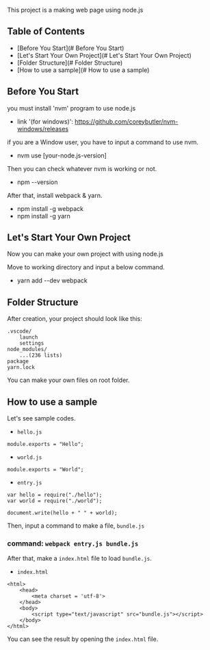 This project is a making web page using node.js

## Table of Contents
- [Before You Start](# Before You Start)
- [Let's Start Your Own Project](# Let's Start Your Own Project)
- [Folder Structure](# Folder Structure)
- [How to use a sample](# How to use a sample)

## Before You Start

you must install 'nvm' program to use node.js

* link '(for windows)': https://github.com/coreybutler/nvm-windows/releases

if you are a Window user, you have to input a command to use nvm.

* nvm use [your-node.js-version]

Then you can check whatever nvm is working or not.

* npm --version

After that, install webpack & yarn.

* npm install -g webpack
* npm install -g yarn

## Let's Start Your Own Project

Now you can make your own project with using node.js

Move to working directory and input a below command.

* yarn add --dev webpack

## Folder Structure

After creation, your project should look like this:

```
.vscode/
    launch
    settings
node_modules/
    ...(236 lists)
package
yarn.lock
```

You can make your own files on root folder.

## How to use a sample

Let's see sample codes.

* `hello.js`
```
module.exports = "Hello";
```

* `world.js`
```
module.exports = "World";
```

* `entry.js`
```
var hello = require("./hello");
var world = require("./world");

document.write(hello + " " + world);
```

Then, input a command to make a file, `bundle.js`

### command: `webpack entry.js bundle.js`

After that, make a `index.html` file to load `bundle.js`.

* `index.html`
```
<html>
    <head>
        <meta charset = 'utf-8'>
    </head>
    <body>
        <script type="text/javascript" src="bundle.js"></script>
    </body>
</html>
```

You can see the result by opening the `index.html` file.
